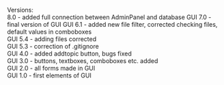 Versions: </br>
8.0 - added full connection between AdminPanel and database
GUI 7.0 - final version of GUI
GUI 6.1 - added new file filter, corrected checking files, default values in comboboxes</br>
GUI 5.4 - adding files corrected</br>
GUI 5.3 - correction of .gitignore</br>
GUI 4.0 - added addtopic button, bugs fixed</br>
GUI 3.0 - buttons, textboxes, comboboxes etc. added</br>
GUI 2.0 - all forms made in GUI</br>
GUI 1.0 - first elements of GUI</br>

